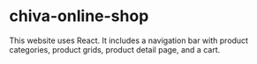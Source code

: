 # chiva-online-shop
This website uses React. It includes a navigation bar with product categories, product grids, product detail page, and a cart.
